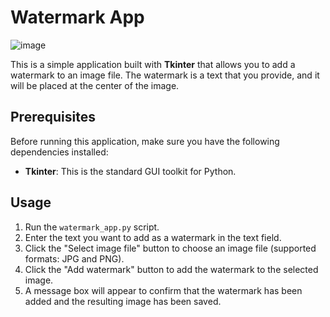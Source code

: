 # Watermark App

![image](https://github.com/Bogwhite4990/Watermark-Photo/assets/103454208/b2f0ebf9-f553-4bf1-b34f-909286f8ad43)


This is a simple application built with **Tkinter** that allows you to add a watermark to an image file. The watermark is a text that you provide, and it will be placed at the center of the image.

## Prerequisites

Before running this application, make sure you have the following dependencies installed:

- **Tkinter**: This is the standard GUI toolkit for Python.

## Usage

1. Run the `watermark_app.py` script.
2. Enter the text you want to add as a watermark in the text field.
3. Click the "Select image file" button to choose an image file (supported formats: JPG and PNG).
4. Click the "Add watermark" button to add the watermark to the selected image.
5. A message box will appear to confirm that the watermark has been added and the resulting image has been saved.

